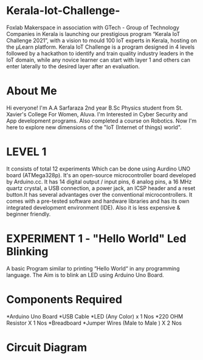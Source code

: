 # Kerala-Iot-Challenge-
Foxlab Makerspace in association with GTech - Group of Technology Companies in Kerala is launching our prestigious program “Kerala IoT Challenge 2021”, with a vision to mould 100 IoT experts in Kerala, hosting on the µLearn platform. Kerala IoT Challenge is a program designed in 4 levels followed by a hackathon to identify and train quality industry leaders in the IoT domain, while any novice learner can start with layer 1 and others can enter laterally to the desired layer after an evaluation.
# About Me
Hi everyone! I'm A.A Sarfaraza 2nd year B.Sc Physics student from St. Xavier's College For Women, Aluva. I'm Interested in Cyber Security and App development programs. Also completed a course on Robotics. Now I'm here to explore new dimensions of the "IoT (Internet of things) world".
# LEVEL 1
It consists of total 12 experiments Which can be done using Aurdino UNO board (ATMega328p). It's an open-source microcontroller board developed by Arduino.cc. It has 14 digital output / input pins, 6 analog pins, a 16 MHz quartz crystal, a USB connection, a power jack, an ICSP header and a reset button.It has several advantages over the conventional microcontrollers. It comes with a pre-tested software and hardware libraries and has its own integrated development environment (IDE). Also it is less expensive & beginner friendly. 
# EXPERIMENT 1 - "Hello World" Led Blinking
A basic Program similar to printing “Hello World“ in any programming language. The Aim is to blink an LED using Arduino Uno Board.
# Components Required
*Arduino Uno Board
*USB Cable
*LED (Any Color) x 1 Nos
*220 OHM Resistor X 1 Nos
*Breadboard
*Jumper Wires (Male to Male ) X 2 Nos
# Circuit Diagram



